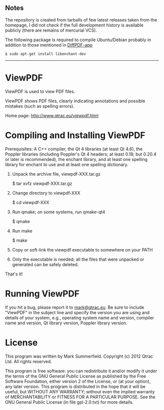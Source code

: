 Notes
-----

The repository is created from tarballs of few latest releases taken from the
homepage, I did not check if the full development history is available
publicly (there are remains of mercurial VCS).

The following package is required to compile Ubuntu/Debian probably in
addition to those mentioned in [DiffPDF-app](DiffPDF-app)

    $ sudo apt-get install libenchant-dev

-----

ViewPDF
=======

ViewPDF is used to view PDF files.

ViewPDF shows PDF files, clearly indicating annotations and possible
mistakes (such as spelling errors).

Home page: http://www.qtrac.eu/viewpdf.html


Compiling and Installing ViewPDF
================================

Prerequisites: A C++ compiler, the Qt 4 libraries (at least Qt 4.6), 
the Poppler libraries (including Poppler's Qt 4 headers; at least
0.18; but 0.20.4 or later is recommended), the enchant library, and at
least one spelling library for enchant to use and at least one spelling
dictionary.

1. Unpack the archive file, viewpdf-XXX.tar.gz

    $ tar xvfz viewpdf-XXX.tar.gz

2. Change directory to viewpdf-XXX

    $ cd viewpdf-XXX

3. Run qmake; on some systems, run qmake-qt4

    $ qmake

4. Run make

    $ make

5. Copy or soft-link the viewpdf executable to somewhere on your PATH
6. Only the executable is needed; all the files that were unpacked or
   generated can be safely deleted.

That's it!


Running ViewPDF
===============

If you hit a bug, please report it to mark@qtrac.eu. Be sure to include
"ViewPDF" in the subject line and specify the version you are using
and details of your system, e.g., operating system name and version,
compiler name and version, Qt library version, Poppler library version.


License
=======

This program was written by Mark Summerfield.
Copyright (c) 2012 Qtrac Ltd. All rights reserved.

This program is free software: you can redistribute it and/or modify it
under the terms of the GNU General Public License as published by the
Free Software Foundation, either version 2 of the License, or (at your
option), any later version. This program is distributed in the hope that
it will be useful, but WITHOUT ANY WARRANTY; without even the implied
warranty of MERCHANTABILITY or FITNESS FOR A PARTICULAR PURPOSE. See the
GNU General Public License (in file gpl-2.0.txt) for more details.
